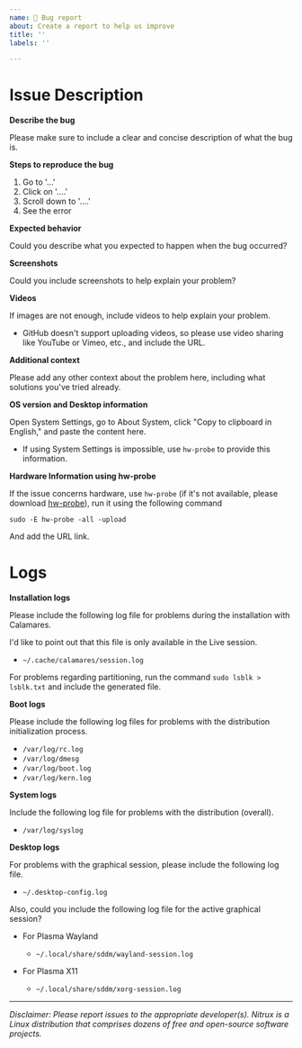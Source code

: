 ```yaml
---
name: 🐞 Bug report
about: Create a report to help us improve
title: ''
labels: ''

---
```


# Issue Description

**Describe the bug**

Please make sure to include a clear and concise description of what the bug is. 

**Steps to reproduce the bug**

1. Go to '...'
2. Click on '....'
3. Scroll down to '....'
4. See the error

**Expected behavior**

Could you describe what you expected to happen when the bug occurred?

**Screenshots**

Could you include screenshots to help explain your problem?

**Videos**

If images are not enough, include videos to help explain your problem.
 - GitHub doesn't support uploading videos, so please use video sharing like YouTube or Vimeo, etc., and include the URL.

**Additional context**

Please add any other context about the problem here, including what solutions you've tried already.

**OS version and Desktop information**

Open System Settings, go to About System, click "Copy to clipboard in English," and paste the content here.
 - If using System Settings is impossible, use `hw-probe` to provide this information.

**Hardware Information using hw-probe**

If the issue concerns hardware, use `hw-probe` (if it's not available, please download [hw-probe](https://linux-hardware.org/?view=howto)), run it using the following command 

```
sudo -E hw-probe -all -upload
```

And add the URL link.

# Logs

**Installation logs**

Please include the following log file for problems during the installation with Calamares. 

I'd like to point out that this file is only available in the Live session.

- `~/.cache/calamares/session.log`

For problems regarding partitioning, run the command `sudo lsblk > lsblk.txt` and include the generated file.

**Boot logs**

Please include the following log files for problems with the distribution initialization process.

- `/var/log/rc.log`
- `/var/log/dmesg`
- `/var/log/boot.log`
- `/var/log/kern.log`

**System logs**

Include the following log file for problems with the distribution (overall).

- `/var/log/syslog`

**Desktop logs**

For problems with the graphical session, please include the following log file.

- `~/.desktop-config.log`

Also, could you include the following log file for the active graphical session?

- For Plasma Wayland
  - `~/.local/share/sddm/wayland-session.log`

- For Plasma X11
  - `~/.local/share/sddm/xorg-session.log`

---

_*Disclaimer*: Please report issues to the appropriate developer(s). Nitrux is a Linux distribution that comprises dozens of free and open-source software projects._
